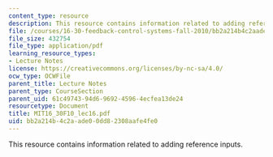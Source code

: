 ```yaml
---
content_type: resource
description: This resource contains information related to adding reference inputs.
file: /courses/16-30-feedback-control-systems-fall-2010/bb2a214b4c2aade00dd82308aafe4fe0_MIT16_30F10_lec16.pdf
file_size: 432754
file_type: application/pdf
learning_resource_types:
- Lecture Notes
license: https://creativecommons.org/licenses/by-nc-sa/4.0/
ocw_type: OCWFile
parent_title: Lecture Notes
parent_type: CourseSection
parent_uid: 61c49743-94d6-9692-4596-4ecfea13de24
resourcetype: Document
title: MIT16_30F10_lec16.pdf
uid: bb2a214b-4c2a-ade0-0dd8-2308aafe4fe0
---
```

This resource contains information related to adding reference inputs.